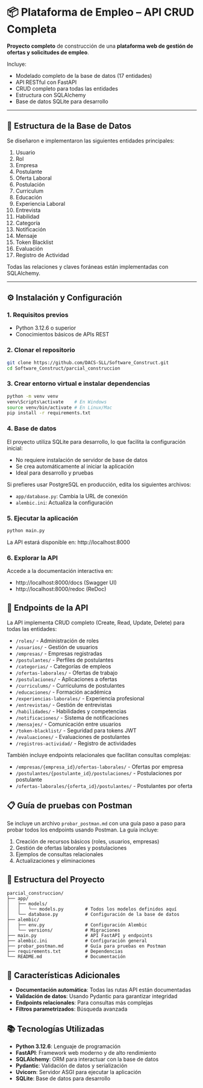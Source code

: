 # 📦 Plataforma de Empleo – API CRUD Completa

**Proyecto completo** de construcción de una **plataforma web de gestión de ofertas y solicitudes de empleo**.

Incluye:
- Modelado completo de la base de datos (17 entidades)
- API RESTful con FastAPI
- CRUD completo para todas las entidades
- Estructura con SQLAlchemy
- Base de datos SQLite para desarrollo

---

## 🧱 Estructura de la Base de Datos

Se diseñaron e implementaron las siguientes entidades principales:

1. Usuario  
2. Rol  
3. Empresa  
4. Postulante  
5. Oferta Laboral  
6. Postulación  
7. Curriculum  
8. Educación  
9. Experiencia Laboral  
10. Entrevista  
11. Habilidad  
12. Categoría  
13. Notificación  
14. Mensaje  
15. Token Blacklist  
16. Evaluación  
17. Registro de Actividad  

Todas las relaciones y claves foráneas están implementadas con SQLAlchemy.

---

## ⚙️ Instalación y Configuración

### 1. Requisitos previos

- Python 3.12.6 o superior
- Conocimientos básicos de APIs REST

### 2. Clonar el repositorio

```bash
git clone https://github.com/DACS-SLL/Software_Construct.git
cd Software_Construct/parcial_construccion
```

### 3. Crear entorno virtual e instalar dependencias
   
```bash
python -m venv venv
venv\Scripts\activate    # En Windows
source venv/bin/activate # En Linux/Mac
pip install -r requirements.txt
```

### 4. Base de datos

El proyecto utiliza SQLite para desarrollo, lo que facilita la configuración inicial:

- No requiere instalación de servidor de base de datos
- Se crea automáticamente al iniciar la aplicación
- Ideal para desarrollo y pruebas

Si prefieres usar PostgreSQL en producción, edita los siguientes archivos:

- `app/database.py`: Cambia la URL de conexión
- `alembic.ini`: Actualiza la configuración

### 5. Ejecutar la aplicación

```bash
python main.py
```

La API estará disponible en: http://localhost:8000

### 6. Explorar la API

Accede a la documentación interactiva en:
- http://localhost:8000/docs (Swagger UI)
- http://localhost:8000/redoc (ReDoc)

## 🧩 Endpoints de la API

La API implementa CRUD completo (Create, Read, Update, Delete) para todas las entidades:

- `/roles/` - Administración de roles
- `/usuarios/` - Gestión de usuarios
- `/empresas/` - Empresas registradas
- `/postulantes/` - Perfiles de postulantes
- `/categorias/` - Categorías de empleos
- `/ofertas-laborales/` - Ofertas de trabajo
- `/postulaciones/` - Aplicaciones a ofertas
- `/curriculums/` - Currículums de postulantes
- `/educaciones/` - Formación académica
- `/experiencias-laborales/` - Experiencia profesional
- `/entrevistas/` - Gestión de entrevistas
- `/habilidades/` - Habilidades y competencias
- `/notificaciones/` - Sistema de notificaciones
- `/mensajes/` - Comunicación entre usuarios
- `/token-blacklist/` - Seguridad para tokens JWT
- `/evaluaciones/` - Evaluaciones de postulantes
- `/registros-actividad/` - Registro de actividades

También incluye endpoints relacionales que facilitan consultas complejas:

- `/empresas/{empresa_id}/ofertas-laborales/` - Ofertas por empresa
- `/postulantes/{postulante_id}/postulaciones/` - Postulaciones por postulante
- `/ofertas-laborales/{oferta_id}/postulantes/` - Postulantes por oferta

## 📋 Guía de pruebas con Postman

Se incluye un archivo `probar_postman.md` con una guía paso a paso para probar todos los endpoints usando Postman. La guía incluye:

1. Creación de recursos básicos (roles, usuarios, empresas)
2. Gestión de ofertas laborales y postulaciones
3. Ejemplos de consultas relacionales
4. Actualizaciones y eliminaciones

## 📁 Estructura del Proyecto

```
parcial_construccion/
├── app/
│   ├── models/
│   │   └── models.py        # Todos los modelos definidos aquí
│   └── database.py          # Configuración de la base de datos
├── alembic/
│   ├── env.py               # Configuración Alembic
│   └── versions/            # Migraciones
├── main.py                  # API FastAPI y endpoints
├── alembic.ini              # Configuración general
├── probar_postman.md        # Guía para pruebas en Postman
├── requirements.txt         # Dependencias
└── README.md                # Documentación
```

## 🚀 Características Adicionales

- **Documentación automática**: Todas las rutas API están documentadas
- **Validación de datos**: Usando Pydantic para garantizar integridad
- **Endpoints relacionales**: Para consultas más complejas
- **Filtros parametrizados**: Búsqueda avanzada

## 📚 Tecnologías Utilizadas

- **Python 3.12.6**: Lenguaje de programación
- **FastAPI**: Framework web moderno y de alto rendimiento
- **SQLAlchemy**: ORM para interactuar con la base de datos
- **Pydantic**: Validación de datos y serialización
- **Uvicorn**: Servidor ASGI para ejecutar la aplicación
- **SQLite**: Base de datos para desarrollo